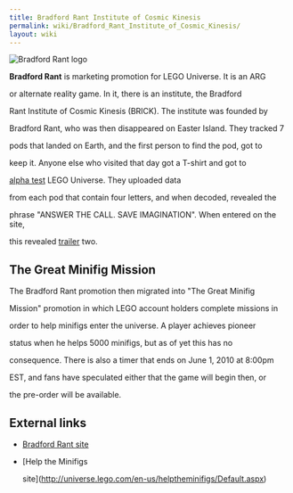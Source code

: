 ```yaml
---
title: Bradford Rant Institute of Cosmic Kinesis
permalink: wiki/Bradford_Rant_Institute_of_Cosmic_Kinesis/
layout: wiki
---
```


![Bradford Rant logo](Bradford_Rant_logo.jpg "Bradford Rant logo")
**Bradford Rant** is marketing promotion for LEGO Universe. It is an ARG
or alternate reality game. In it, there is an institute, the Bradford
Rant Institute of Cosmic Kinesis (BRICK). The institute was founded by
Bradford Rant, who was then disappeared on Easter Island. They tracked 7
pods that landed on Earth, and the first person to find the pod, got to
keep it. Anyone else who visited that day got a T-shirt and got to
[alpha test](/wiki/Alpha_Test "wikilink") LEGO Universe. They uploaded data
from each pod that contain four letters, and when decoded, revealed the
phrase "ANSWER THE CALL. SAVE IMAGINATION". When entered on the site,
this revealed [trailer](/wiki/Trailer "wikilink") two.

## The Great Minifig Mission

The Bradford Rant promotion then migrated into "The Great Minifig
Mission" promotion in which LEGO account holders complete missions in
order to help minifigs enter the universe. A player achieves pioneer
status when he helps 5000 minifigs, but as of yet this has no
consequence. There is also a timer that ends on June 1, 2010 at 8:00pm
EST, and fans have speculated either that the game will begin then, or
the pre-order will be available.

## External links

-   [Bradford Rant site](http://www.bradfordrant.org)
-   [Help the Minifigs
    site](http://universe.lego.com/en-us/helptheminifigs/Default.aspx)
